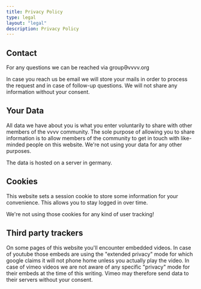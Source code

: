 ```yaml
---
title: Privacy Policy
type: legal
layout: "legal"
description: Privacy Policy
---
```


## Contact

For any questions we can be reached via groupӘvvvv.org

In case you reach us be email we will store your mails in order to process the request and in case of follow-up questions. We will not share any information without your consent.

## Your Data

All data we have about you is what you enter voluntarily to share with other members of the vvvv community. The sole purpose of allowing you to share information is to allow members of the community to get in touch with like-minded people on this website. We're not using your data for any other purposes.

The data is hosted on a server in germany. 

## Cookies

This website sets a session cookie to store some information for your convenience. This allows you to stay logged in over time.

We're not using those cookies for any kind of user tracking!

## Third party trackers

On some pages of this website you'll encounter embedded videos. In case of youtube those embeds are using the "extended privacy" mode for which google claims it will not phone home unless you actually play the video. In case of vimeo videos we are not aware of any specific "privacy" mode for their embeds at the time of this writing. Vimeo may therefore send data to their servers without your consent.

